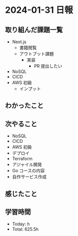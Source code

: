 # 2024-01-31 日報

## 取り組んだ課題一覧

- Next.js
  - 書籍閲覧
  - アウトプット課題
    - 実装
      - PR 提出したい
- NoSQL
- CICD
- AWS 初級
  - インプット

## わかったこと

## 次やること

- NoSQL
- CICD
- AWS 初級
- デプロイ
- Terraform
- アジャイル開発
- Go コースの内容
- 自作サービス作成

## 感じたこと

## 学習時間

- Today: h
- Total: 625.5h
